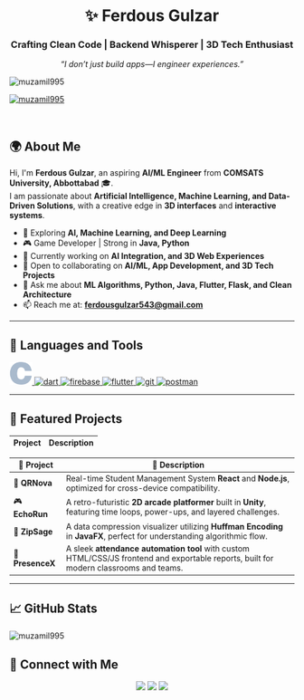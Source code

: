 
<h1 align="center">✨ Ferdous Gulzar</h1>
<h3 align="center">Crafting Clean Code | Backend Whisperer | 3D Tech Enthusiast</h3>

<p align="center">
  <em>“I don’t just build apps—I engineer experiences.”</em>
</p>


<p align="left"> <img src="https://komarev.com/ghpvc/?username=muzamil995&label=Profile%20views&color=0e75b6&style=flat" alt="muzamil995" /> </p>

<p align="left"> <a href="https://github.com/ryo-ma/github-profile-trophy"><img src="https://github-profile-trophy.vercel.app/?username=muzamil995" alt="muzamil995" /></a> </p>

<p align="left"> <a href="https://twitter.com/" target="blank"><img src="https://img.shields.io/twitter/follow/?logo=twitter&style=for-the-badge" alt="" /></a> </p>


## 🌍 About Me  

Hi, I'm **Ferdous Gulzar**, an aspiring **AI/ML Engineer** from **COMSATS University, Abbottabad** 🎓.  
I am passionate about **Artificial Intelligence, Machine Learning, and Data-Driven Solutions**, with a creative edge in **3D interfaces** and **interactive systems**.  

- 🤖 Exploring **AI, Machine Learning, and Deep Learning**  
- 🎮 Game Developer | Strong in **Java, Python**  
- 🌱 Currently working on **AI Integration,  and 3D Web Experiences**  
- 👯 Open to collaborating on **AI/ML, App Development, and 3D Tech Projects**  
- 💬 Ask me about **ML Algorithms, Python, Java, Flutter, Flask, and Clean Architecture**  
- 📫 Reach me at: **ferdousgulzar543@gmail.com**  

---


## 🧰 Languages and Tools

<p align="left">
  <a href="https://www.cprogramming.com/" target="_blank" rel="noreferrer">
    <img src="https://raw.githubusercontent.com/devicons/devicon/master/icons/c/c-original.svg" alt="c" width="40" height="40"/>
  </a>
  <a href="https://dart.dev" target="_blank" rel="noreferrer">
    <img src="https://www.vectorlogo.zone/logos/dartlang/dartlang-icon.svg" alt="dart" width="40" height="40"/>
  </a>
  <a href="https://firebase.google.com/" target="_blank" rel="noreferrer">
    <img src="https://www.vectorlogo.zone/logos/firebase/firebase-icon.svg" alt="firebase" width="40" height="40"/>
  </a>
  <a href="https://flutter.dev" target="_blank" rel="noreferrer">
    <img src="https://www.vectorlogo.zone/logos/flutterio/flutterio-icon.svg" alt="flutter" width="40" height="40"/>
  </a>
  <a href="https://git-scm.com/" target="_blank" rel="noreferrer">
    <img src="https://www.vectorlogo.zone/logos/git-scm/git-scm-icon.svg" alt="git" width="40" height="40"/>
  </a>
  <a href="https://postman.com" target="_blank" rel="noreferrer">
    <img src="https://www.vectorlogo.zone/logos/getpostman/getpostman-icon.svg" alt="postman" width="40" height="40"/>
  </a>
</p>

---

## 🧠 Featured Projects

| Project | Description |
|--------|-------------|

| 🚀 Project | 🌟 Description |
|-----------|----------------|
| 📡 **QRNova** | Real-time Student Management System **React** and **Node.js**, optimized for cross-device compatibility. |
| 🎮 **EchoRun** | A retro-futuristic **2D arcade platformer** built in **Unity**, featuring time loops, power-ups, and layered challenges. |
| 🧬 **ZipSage** | A data compression visualizer utilizing **Huffman Encoding** in **JavaFX**, perfect for understanding algorithmic flow. |
| 📅 **PresenceX** | A sleek **attendance automation tool** with custom HTML/CSS/JS frontend and exportable reports, built for modern classrooms and teams. |

---


## 📈 GitHub Stats



<p><img align="center" src="https://github-readme-streak-stats.herokuapp.com/?user=muzamil995&" alt="muzamil995" /></p>

## 🔗 Connect with Me

<p align="center">
  <a href="https://github.com/codewithferdous"><img src="https://img.shields.io/badge/GitHub-%23121011.svg?style=for-the-badge&logo=github&logoColor=white"/></a>
  <a href="https://www.linkedin.com/in/ferdous-gulzar-27957436b/"><img src="https://img.shields.io/badge/LinkedIn-%230077B5.svg?style=for-the-badge&logo=linkedin&logoColor=white"/></a>
  <a href="ferdousgulzar543@gmail.com"><img src="https://img.shields.io/badge/Gmail-%23D14836.svg?style=for-the-badge&logo=gmail&logoColor=white"/></a>
</p>
